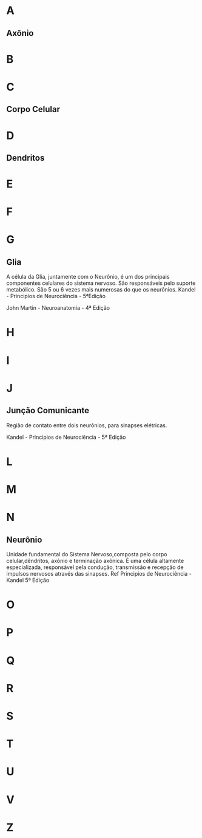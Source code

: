# A
## Axônio


# B

# C
## Corpo Celular

# D
## Dendritos

# E

# F

# G
## Glia
A célula da Glia, juntamente com o Neurônio, é um dos principais componentes celulares do sistema nervoso. São responsáveis pelo suporte metabólico.
São 5 ou 6 vezes mais numerosas do que os neurônios.
Kandel - Principios de Neurociência - 5ªEdição

John Martin - Neuroanatomia - 4ª Edição

# H

# I

# J
## Junção Comunicante
Região de contato entre dois neurônios, para sinapses elétricas.

Kandel - Principios de Neurociência - 5ª Edição


# L

# M

# N

## Neurônio
Unidade fundamental do Sistema Nervoso,composta pelo corpo celular,dêndritos, axônio e terminação axônica. É uma célula altamente especializada,  responsável pela condução, transmissão e recepção de impulsos nervosos através das sinapses. Ref Principios de Neurociência - Kandel 5ª Edição

# O

# P

# Q

# R

# S

# T

# U

# V

# Z
